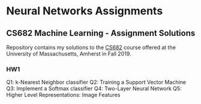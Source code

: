 # Neural Networks Assignments
## CS682 Machine Learning - Assignment Solutions
Repository contains my solutions to the [CS682](https://compsci682-fa19.github.io/) course offered at the University of Massachusetts, Amherst in Fall 2019.

### HW1
Q1: k-Nearest Neighbor classifier
Q2: Training a Support Vector Machine
Q3: Implement a Softmax classifier
Q4: Two-Layer Neural Network
Q5: Higher Level Representations: Image Features
